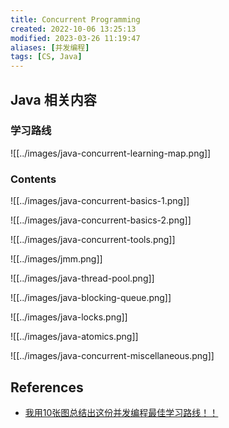 ```yaml
---
title: Concurrent Programming
created: 2022-10-06 13:25:13
modified: 2023-03-26 11:19:47
aliases: [并发编程]
tags: [CS, Java]
---
```


## Java 相关内容

### 学习路线

![[../images/java-concurrent-learning-map.png]]

### Contents

![[../images/java-concurrent-basics-1.png]]

![[../images/java-concurrent-basics-2.png]]

![[../images/java-concurrent-tools.png]]

![[../images/jmm.png]]

![[../images/java-thread-pool.png]]

![[../images/java-blocking-queue.png]]

![[../images/java-locks.png]]

![[../images/java-atomics.png]]

![[../images/java-concurrent-miscellaneous.png]]

## References

- [我用10张图总结出这份并发编程最佳学习路线！！](https://mp.weixin.qq.com/s/toYI43Pws9aVbQoBeCIPUw)
